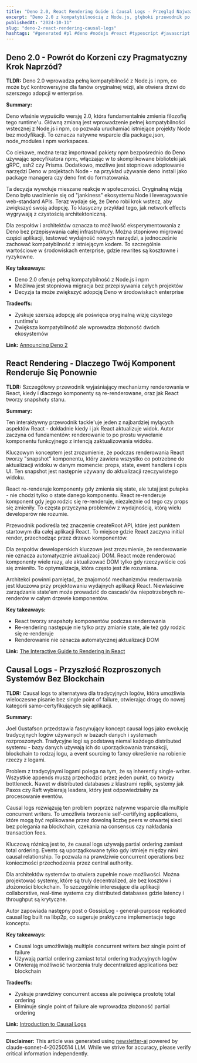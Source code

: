 ```yaml
---
title: "Deno 2.0, React Rendering Guide i Causal Logs - Przegląd Najważniejszych Nowości"
excerpt: "Deno 2.0 z kompatybilnością z Node.js, głęboki przewodnik po renderowaniu w React i wprowadzenie do causal logs jako alternatywy dla tradycyjnych baz danych."
publishedAt: "2024-10-11"
slug: "deno-2-react-rendering-causal-logs"
hashtags: "#generated #pl #deno #nodejs #react #typescript #javascript #architecture #database #performance #frontend"
---
```


## Deno 2.0 - Powrót do Korzeni czy Pragmatyczny Krok Naprzód?

**TLDR:** Deno 2.0 wprowadza pełną kompatybilność z Node.js i npm, co może być kontrowersyjne dla fanów oryginalnej wizji, ale otwiera drzwi do szerszego adopcji w enterprise.

**Summary:**

Deno właśnie wypuściło wersję 2.0, która fundamentalnie zmienia filozofię tego runtime'u. Główną zmianą jest wprowadzenie pełnej kompatybilności wstecznej z Node.js i npm, co pozwala uruchamiać istniejące projekty Node bez modyfikacji. To oznacza natywne wsparcie dla package.json, node_modules i npm workspaces.

Co ciekawe, można teraz importować pakiety npm bezpośrednio do Deno używając specyfikatora npm:, włączając w to skomplikowane biblioteki jak gRPC, ssh2 czy Prisma. Dodatkowo, możliwe jest stopniowe adoptowanie narzędzi Deno w projektach Node - na przykład używanie deno install jako package managera czy deno fmt do formatowania.

Ta decyzja wywołuje mieszane reakcje w społeczności. Oryginalną wizją Deno było uwolnienie się od "jankiness" ekosystemu Node i leveragowanie web-standard APIs. Teraz wydaje się, że Deno robi krok wstecz, aby zwiększyć swoją adopcję. To klasyczny przykład tego, jak network effects wygrywają z czystością architektoniczną.

Dla zespołów i architektów oznacza to możliwość eksperymentowania z Deno bez przepisywania całej infrastruktury. Można stopniowo migrować części aplikacji, testować wydajność nowych narzędzi, a jednocześnie zachować kompatybilność z istniejącym kodem. To szczególnie wartościowe w środowiskach enterprise, gdzie rewrites są kosztowne i ryzykowne.

**Key takeaways:**
- Deno 2.0 oferuje pełną kompatybilność z Node.js i npm
- Możliwa jest stopniowa migracja bez przepisywania całych projektów
- Decyzja ta może zwiększyć adopcję Deno w środowiskach enterprise

**Tradeoffs:**
- Zyskuje szerszą adopcję ale poświęca oryginalną wizję czystego runtime'u
- Zwiększa kompatybilność ale wprowadza złożoność dwóch ekosystemów

**Link:** [Announcing Deno 2](https://deno.com/blog/v2.0)

## React Rendering - Dlaczego Twój Komponent Renderuje Się Ponownie

**TLDR:** Szczegółowy przewodnik wyjaśniający mechanizmy renderowania w React, kiedy i dlaczego komponenty są re-renderowane, oraz jak React tworzy snapshoty stanu.

**Summary:**

Ten interaktywny przewodnik tackle'uje jeden z najbardziej mylących aspektów React - dokładnie kiedy i jak React aktualizuje widok. Autor zaczyna od fundamentów: renderowanie to po prostu wywołanie komponentu funkcyjnego z intencją zaktualizowania widoku.

Kluczowym konceptem jest zrozumienie, że podczas renderowania React tworzy "snapshot" komponentu, który zawiera wszystko co potrzebne do aktualizacji widoku w danym momencie: props, state, event handlers i opis UI. Ten snapshot jest następnie używany do aktualizacji rzeczywistego widoku.

React re-renderuje komponenty gdy zmienia się state, ale tutaj jest pułapka - nie chodzi tylko o state danego komponentu. React re-renderuje komponent gdy jego rodzic się re-renderuje, niezależnie od tego czy props się zmieniły. To częsta przyczyna problemów z wydajnością, którą wielu developerów nie rozumie.

Przewodnik podkreśla też znaczenie createRoot API, które jest punktem startowym dla całej aplikacji React. To miejsce gdzie React zaczyna initial render, przechodząc przez drzewo komponentów.

Dla zespołów deweloperskich kluczowe jest zrozumienie, że renderowanie nie oznacza automatycznie aktualizacji DOM. React może renderować komponenty wiele razy, ale aktualizować DOM tylko gdy rzeczywiście coś się zmieniło. To optymalizacja, która często jest źle rozumiana.

Architekci powinni pamiętać, że znajomość mechanizmów renderowania jest kluczowa przy projektowaniu wydajnych aplikacji React. Niewłaściwe zarządzanie state'em może prowadzić do cascade'ów niepotrzebnych re-renderów w całym drzewie komponentów.

**Key takeaways:**
- React tworzy snapshoty komponentów podczas renderowania
- Re-rendering następuje nie tylko przy zmianie state, ale też gdy rodzic się re-renderuje
- Renderowanie nie oznacza automatycznej aktualizacji DOM

**Link:** [The Interactive Guide to Rendering in React](https://ui.dev/why-react-renders)

## Causal Logs - Przyszłość Rozproszonych Systemów Bez Blockchain

**TLDR:** Causal logs to alternatywa dla tradycyjnych logów, która umożliwia wieloczesne pisanie bez single point of failure, otwierając drogę do nowej kategorii samo-certyfikujących się aplikacji.

**Summary:**

Joel Gustafson przedstawia fascynujący koncept causal logs jako ewolucję tradycyjnych logów używanych w bazach danych i systemach rozproszonych. Tradycyjne logi są podstawą niemal każdego distributed systemu - bazy danych używają ich do uporządkowania transakcji, blockchain to rodzaj logu, a event sourcing to fancy określenie na robienie rzeczy z logami.

Problem z tradycyjnymi logami polega na tym, że są inherently single-writer. Wszystkie appends muszą przechodzić przez jeden punkt, co tworzy bottleneck. Nawet w distributed databases z klastrami replik, systemy jak Paxos czy Raft wybierają leadera, który jest odpowiedzialny za procesowanie eventów.

Causal logs rozwiązują ten problem poprzez natywne wsparcie dla multiple concurrent writers. To umożliwia tworzenie self-certifying applications, które mogą być replikowane przez dowolną liczbę peers w otwartej sieci bez polegania na blockchain, czekania na consensus czy nakładania transaction fees.

Kluczową różnicą jest to, że causal logs używają partial ordering zamiast total ordering. Events są uporządkowane tylko gdy istnieje między nimi causal relationship. To pozwala na prawdziwie concurrent operations bez konieczności przechodzenia przez central authority.

Dla architektów systemów to otwiera zupełnie nowe możliwości. Można projektować systemy, które są truly decentralized, ale bez kosztów i złożoności blockchain. To szczególnie interesujące dla aplikacji collaborative, real-time systems czy distributed databases gdzie latency i throughput są krytyczne.

Autor zapowiada następny post o GossipLog - general-purpose replicated causal log built na libp2p, co sugeruje praktyczne implementacje tego konceptu.

**Key takeaways:**
- Causal logs umożliwiają multiple concurrent writers bez single point of failure
- Używają partial ordering zamiast total ordering tradycyjnych logów
- Otwierają możliwość tworzenia truly decentralized applications bez blockchain

**Tradeoffs:**
- Zyskuje prawdziwy concurrent access ale poświęca prostotę total ordering
- Eliminuje single point of failure ale wprowadza złożoność partial ordering

**Link:** [Introduction to Causal Logs](https://joelgustafson.com/posts/2024-09-30/introduction-to-causal-logs)

---

**Disclaimer:** This article was generated using [newsletter-ai](https://github.com/gmotyl/newsletter-ai) powered by claude-sonnet-4-20250514 LLM. While we strive for accuracy, please verify critical information independently.
